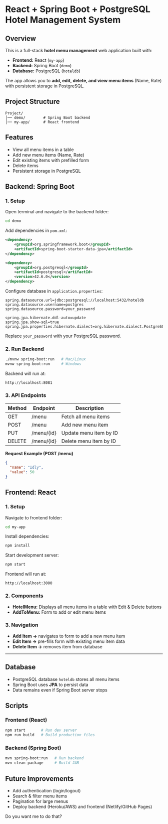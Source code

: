 

# React + Spring Boot + PostgreSQL Hotel Management System

## Overview

This is a full-stack **hotel menu management** web application built with:

* **Frontend:** React (`my-app`)
* **Backend:** Spring Boot (`demo`)
* **Database:** PostgreSQL (`hoteldb`)

The app allows you to **add, edit, delete, and view menu items** (Name, Rate) with persistent storage in PostgreSQL.



## Project Structure

```
Project/
│── demo/        # Spring Boot backend
│── my-app/      # React frontend
```



## Features

* View all menu items in a table
* Add new menu items (Name, Rate)
* Edit existing items with prefilled form
* Delete items
* Persistent storage in PostgreSQL



## Backend: Spring Boot

### 1. Setup

Open terminal and navigate to the backend folder:

```bash
cd demo
```

Add dependencies in `pom.xml`:

```xml
<dependency>
    <groupId>org.springframework.boot</groupId>
    <artifactId>spring-boot-starter-data-jpa</artifactId>
</dependency>

<dependency>
    <groupId>org.postgresql</groupId>
    <artifactId>postgresql</artifactId>
    <version>42.6.0</version>
</dependency>
```

Configure database in `application.properties`:

```properties
spring.datasource.url=jdbc:postgresql://localhost:5432/hoteldb
spring.datasource.username=postgres
spring.datasource.password=your_password

spring.jpa.hibernate.ddl-auto=update
spring.jpa.show-sql=true
spring.jpa.properties.hibernate.dialect=org.hibernate.dialect.PostgreSQLDialect
```

Replace `your_password` with your PostgreSQL password.



### 2. Run Backend

```bash
./mvnw spring-boot:run   # Mac/Linux
mvnw spring-boot:run     # Windows
```

Backend will run at:

```
http://localhost:8081
```



### 3. API Endpoints

| Method | Endpoint   | Description            |
| ------ | ---------- | ---------------------- |
| GET    | /menu      | Fetch all menu items   |
| POST   | /menu      | Add new menu item      |
| PUT    | /menu/{id} | Update menu item by ID |
| DELETE | /menu/{id} | Delete menu item by ID |

**Request Example (POST /menu)**

```json
{
  "name": "Idly",
  "value": 50
}
```



## Frontend: React

### 1. Setup

Navigate to frontend folder:

```bash
cd my-app
```

Install dependencies:

```bash
npm install
```

Start development server:

```bash
npm start
```

Frontend will run at:

```
http://localhost:3000
```



### 2. Components

* **HotelMenu:** Displays all menu items in a table with Edit & Delete buttons
* **AddToMenu:** Form to add or edit menu items



### 3. Navigation

* **Add Item →** navigates to form to add a new menu item
* **Edit Item →** pre-fills form with existing menu item data
* **Delete Item →** removes item from database

---

## Database

* PostgreSQL database `hoteldb` stores all menu items
* Spring Boot uses **JPA** to persist data
* Data remains even if Spring Boot server stops


## Scripts

### Frontend (React)

```bash
npm start       # Run dev server
npm run build   # Build production files
```

### Backend (Spring Boot)

```bash
mvn spring-boot:run   # Run backend
mvn clean package     # Build JAR
```



## Future Improvements

* Add authentication (login/logout)
* Search & filter menu items
* Pagination for large menus
* Deploy backend (Heroku/AWS) and frontend (Netlify/GitHub Pages)



Do you want me to do that?
